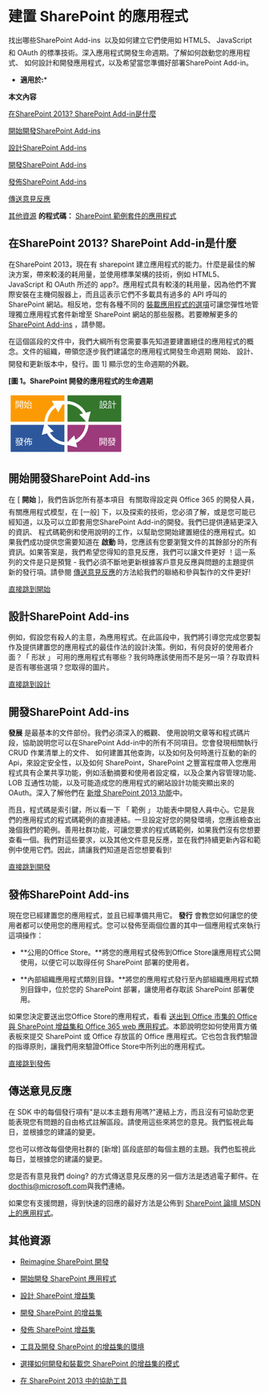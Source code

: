 
# 建置 SharePoint 的應用程式
找出哪些SharePoint Add-ins  以及如何建立它們使用如 HTML5、 JavaScript 和 OAuth 的標準技術。深入應用程式開發生命週期。了解如何啟動您的應用程式、 如何設計和開發應用程式，以及希望當您準備好部署SharePoint Add-in。
 * **適用於:*** 
  
    
    

 **本文內容**
  
    
    
 [在SharePoint 2013? SharePoint Add-in是什麼](#SP15_bk_buildSPapps)
  
    
    
 [開始開發SharePoint Add-ins](#SP15GettingStarted_WhatDoYouNeed)
  
    
    
 [設計SharePoint Add-ins](#SP15GettingStarted_WhatCanYouDo)
  
    
    
 [開發SharePoint Add-ins](#SP15GettingStarted_LearnMore)
  
    
    
 [發佈SharePoint Add-ins](#SP15_Gettingstarted_publish)
  
    
    
 [傳送意見反應](#bk_feedback)
  
    
    
 [其他資源](#SP15_Gettingstarted_addlresources)
 **的程式碼：** [SharePoint 範例套件的應用程式](http://code.msdn.microsoft.com/office/Apps-for-SharePoint-sample-64c80184)
  
    
    


## 在SharePoint 2013? SharePoint Add-in是什麼
<a name="SP15_bk_buildSPapps"> </a>

在SharePoint 2013，現在有 sharepoint 建立應用程式的能力。什麼是最佳的解決方案，帶來較淺的耗用量，並使用標準架構的技術，例如 HTML5、 JavaScript 和 OAuth 所述的 app?。應用程式具有較淺的耗用量，因為他們不實際安裝在主機伺服器上，而且這表示它們不多載具有過多的 API 呼叫的 SharePoint 網站。相反地，您有各種不同的 [裝載應用程式的選項](choose-patterns-for-developing-and-hosting-your-sharepoint-add-in.md)可讓您彈性地管理獨立應用程式套件新增至 SharePoint 網站的那些服務。若要瞭解更多的 [SharePoint Add-ins](sharepoint-add-ins.md) ，請參閱。
  
    
    
在這個區段的文件中，我們大綱所有您需要事先知道要建置絕佳的應用程式的概念。文件的組織，帶領您逐步我們建議您的應用程式開發生命週期  開始、 設計、 開發和更新版本中，發行。圖 1] 顯示您的生命週期的外觀。
  
    
    

**[圖 1。SharePoint 開發的應用程式的生命週期**

  
    
    

  
    
    
![Start, design, develop, and publish apps](images/SP15_Buildapps.gif)
  
    
    

  
    
    

  
    
    

## 開始開發SharePoint Add-ins
<a name="SP15GettingStarted_WhatDoYouNeed"> </a>

在 [ **開始** ]，我們告訴您所有基本項目  有關取得設定與 Office 365 的開發人員，有關應用程式模型，在 [一般] 下，以及探索的技術，您必須了解，或是您可能已經知道，以及可以立即套用您SharePoint Add-in的開發。我們已提供連結更深入的資訊、 程式碼範例和使用說明的工作，以幫助您開始建置絕佳的應用程式。如果我們成功提供您需要知道在 **啟動** 時，您應該有您要瀏覽文件的其餘部分的所有資訊。如果答案是，我們希望您得知的意見反應，我們可以讓文件更好 ！這一系列的文件是只是預覽 - 我們必須不斷地更新根據客戶意見反應與問題的主題提供新的發行項。請參閱 [傳送意見反應](#bk_feedback)的方法給我們的聯絡和參與製作的文件更好!
  
    
    
 [直接跳到開始](d07e0a13-1e74-4128-857a-513dedbfef33.md)
  
    
    

## 設計SharePoint Add-ins
<a name="SP15GettingStarted_WhatCanYouDo"> </a>

例如，假設您有殺人的主意，為應用程式。在此區段中，我們將引導您完成您要製作及提供建置您的應用程式的最佳作法的設計決策。例如，有何良好的使用者介面？「 形狀 」 可用的應用程式有哪些？我何時應該使用而不是另一項？存取資料是否有哪些選項？您取得的圖片。
  
    
    
 [直接跳到設計](design-sharepoint-add-ins.md)
  
    
    

## 開發SharePoint Add-ins
<a name="SP15GettingStarted_LearnMore"> </a>

 **發展** 是最基本的文件部份。我們必須深入的概觀、 使用說明文章等和程式碼片段，協助說明您可以在SharePoint Add-in中的所有不同項目。您會發現相關執行 CRUD 作業清單上的文件、 如何建置其他查詢，以及如何及何時進行互動的新的 Api，來設定安全性，以及如何 SharePoint，SharePoint 之豐富程度帶入您應用程式具有企業共享功能，例如活動摘要和使用者設定檔，以及企業內容管理功能、 LOB 互通性功能，以及可能造成您的應用程式的網站設計功能突顯出來的 OAuth。深入了解他們在 [新增 SharePoint 2013 功能](http://msdn.microsoft.com/library/11ecb65e-6dc5-4cf1-80ca-3c16418697b6%28Office.15%29.aspx)中。
  
    
    
而且，程式碼是索引鍵，所以看一下 「 範例 」 功能表中開發人員中心。它是我們的應用程式的程式碼範例的直接連結。一旦設定好您的開發環境，您應該檢查出幾個我們的範例。善用社群功能，可讓您要求的程式碼範例，如果我們沒有您想要查看一個。我們對這些要求，以及其他文件意見反應，並在我們持續更新內容和範例中使用它們。因此，請讓我們知道是否您想要看到!
  
    
    
 [直接跳到開發](develop-sharepoint-add-ins.md)
  
    
    

## 發佈SharePoint Add-ins
<a name="SP15_Gettingstarted_publish"> </a>

現在您已經建置您的應用程式，並且已經準備共用它。 **發行** 會教您如何讓您的使用者都可以使用您的應用程式。您可以發佈至兩個位置的其中一個應用程式來執行這項操作：
  
    
    

- **公用的Office Store。**將您的應用程式發佈到Office Store讓應用程式公開使用，以便它可以取得任何 SharePoint 部署的使用者。
    
  
- **內部組織應用程式類別目錄。**將您的應用程式發行至內部組織應用程式類別目錄中，位於您的 SharePoint 部署，讓使用者存取該 SharePoint 部署使用。
    
  
如果您決定要送出您Office Store的應用程式，看看 [送出到 Office 市集的 Office 與 SharePoint 增益集和 Office 365 web 應用程式](http://msdn.microsoft.com/library/ff075782-1303-4517-91cc-b3d730e9b9ae%28Office.15%29.aspx)。本節說明您如何使用賣方儀表板來提交 SharePoint 或 Office 存放區的 Office 應用程式。它也包含我們驗證的指導原則，讓我們用來驗證Office Store中所列出的應用程式。
  
    
    
 [直接跳到發佈](publish-sharepoint-add-ins.md)
  
    
    

## 傳送意見反應
<a name="bk_feedback"> </a>

在 SDK 中的每個發行項有"是以本主題有用嗎?"連結上方，而且沒有可協助您更能表現您有問題的自由格式註解區段。請使用這些來將您的意見。我們監視此每日，並根據您的建議的變更。
  
    
    
您也可以修改每個使用社群的 [新增] 區段底部的每個主題的主題。我們也監視此每日，並根據您的建議的變更。
  
    
    
您是否有意見我們 doing? 的方式傳送意見反應的另一個方法是透過電子郵件。在 [docthis@microsoft.com](mailto:docthis@microsoft.com)與我們連絡。
  
    
    
如果您有支援問題，得到快速的回應的最好方法是公佈到 [SharePoint 論壇 MSDN 上的應用程式](http://social.msdn.microsoft.com/Forums/en-US/appsforsharepoint)。
  
    
    

## 其他資源
<a name="SP15_Gettingstarted_addlresources"> </a>


-  [Reimagine SharePoint 開發](http://msdn.microsoft.com/en-US/office/apps/dn133840)
    
  
-  [開始開發 SharePoint 應用程式](d07e0a13-1e74-4128-857a-513dedbfef33.md)
    
  
-  [設計 SharePoint 增益集](design-sharepoint-add-ins.md)
    
  
-  [開發 SharePoint 的增益集](develop-sharepoint-add-ins.md)
    
  
-  [發佈 SharePoint 增益集](publish-sharepoint-add-ins.md)
    
  
-  [工具及開發 SharePoint 的增益集的環境](tools-and-environments-for-developing-sharepoint-add-ins.md)
    
  
-  [選擇如何開發和裝載您 SharePoint 的增益集的模式](choose-patterns-for-developing-and-hosting-your-sharepoint-add-in.md)
    
  
-  [在 SharePoint 2013 中的協助工具](http://msdn.microsoft.com/library/c9106d47-c523-49c1-b9f1-cdd7420abd5e%28Office.15%29.aspx)
    
  

